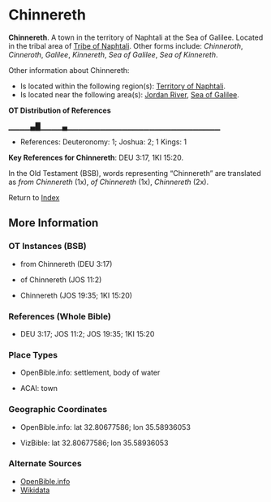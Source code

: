 # Chinnereth
**Chinnereth**. 
A town in the territory of Naphtali at the Sea of Galilee. 
Located in the tribal area of [Tribe of Naphtali](../../../groups/md/acai/Naphtali.md). 
Other forms include: 
*Chinneroth*, *Cinneroth*, *Galilee*, *Kinnereth*, *Sea of Galilee*, *Sea of Kinnereth*. 




Other information about Chinnereth:


* Is located within the following region(s): 
[Territory of Naphtali](TerritoryOfNaphtali.md). 
* Is located near the following area(s): 
[Jordan River](Jordan.md), [Sea of Galilee](GalileeSea.md). 


**OT Distribution of References**

▁▁▁▁▄█▁▁▁▁▄▁▁▁▁▁▁▁▁▁▁▁▁▁▁▁▁▁▁▁▁▁▁▁▁▁▁▁▁
* References: Deuteronomy: 1; Joshua: 2; 1 Kings: 1



**Key References for Chinnereth**: 
DEU 3:17, 1KI 15:20. 


In the Old Testament (BSB), words representing “Chinnereth” are translated as 
*from Chinnereth* (1x), *of Chinnereth* (1x), *Chinnereth* (2x). 




Return to [Index](00-Index.md)

## More Information

### OT Instances (BSB)

* from Chinnereth (DEU 3:17)

* of Chinnereth (JOS 11:2)

* Chinnereth (JOS 19:35; 1KI 15:20)



### References (Whole Bible)

* DEU 3:17; JOS 11:2; JOS 19:35; 1KI 15:20


### Place Types

* OpenBible.info: settlement, body of water

* ACAI: town



### Geographic Coordinates

* OpenBible.info: lat 32.80677586; lon 35.58936053

* VizBible: lat 32.80677586; lon 35.58936053



### Alternate Sources

* [OpenBible.info](https://www.openbible.info/geo/ancient/a2bb265)
* [Wikidata](http://www.wikidata.org/entity/Q5533392)



